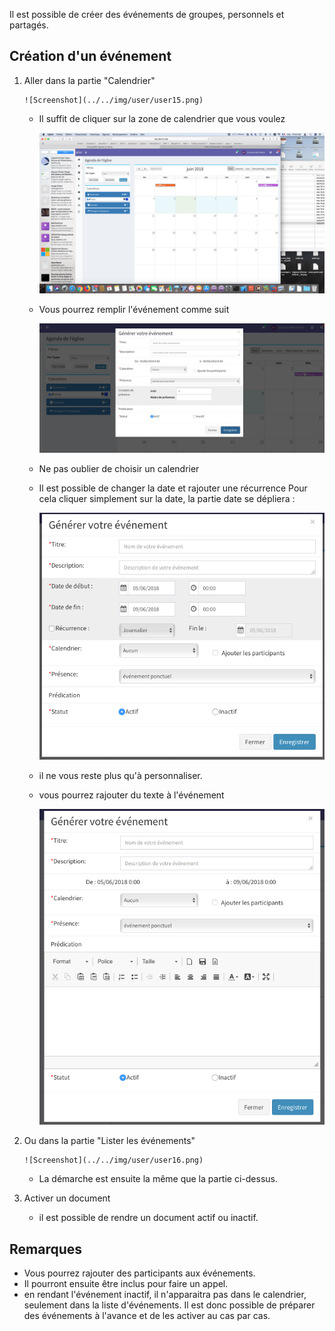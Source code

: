 Il est possible de créer des événements de groupes, personnels et partagés.

## Création d'un événement

1. Aller dans la partie "Calendrier"

       ![Screenshot](../../img/user/user15.png)

    - Il suffit de cliquer sur la zone de calendrier que vous voulez

       ![Screenshot](../../img/user/user18.png)
       
    - Vous pourrez remplir l'événement comme suit

       ![Screenshot](../../img/user/user19.png)
    
    - Ne pas oublier de choisir un calendrier
    - Il est possible de changer la date et rajouter une récurrence
    Pour cela cliquer simplement sur la date, la partie date se dépliera :
    
       ![Screenshot](../../img/user/user20.png)
    
    - il ne vous reste plus qu'à personnaliser.
    - vous pourrez rajouter du texte à l'événement
    
       ![Screenshot](../../img/user/user21.png)
    

2. Ou dans la partie "Lister les événements"
    
       ![Screenshot](../../img/user/user16.png)

    - La démarche est ensuite la même que la partie ci-dessus.
    
3. Activer un document

    - il est possible de rendre un document actif ou inactif.
    

## Remarques

- Vous pourrez rajouter des participants aux événements.
- Il pourront ensuite être inclus pour faire un appel.
- en rendant l'événement inactif, il n'apparaitra pas dans le calendrier, seulement dans la liste d'événements. Il est donc possible de préparer des événements à l'avance et de les activer au cas par cas.

